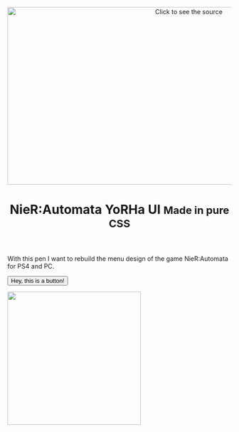 <header>
<div align="center">
<br>
<a href="https://github.com/Siponek/Siponek/blob/main/header.svg">
<img src="header.svg" width="800" height="400" alt="Click to see the source">
</a>
<br>
</div>
<div class="pattern">
<div class="container">
<div class="pattern-inner"></div>
</div>
</div>

<div class="container">
<h1>
<span>NieR:Automata YoRHa UI</span>
<small>Made in pure CSS</small>
</h1>
</div>
</header>

<main>
<div class="container">
<div class="content">
<p>
With this pen I want to rebuild the menu design of the game NieR:Automata for PS4 and PC.
</p>

<button type="button">Hey, this is a button!</button>
</div>

<div class="content">
<img src="https://basic-tutorials.de/wp-content/uploads/2016/08/NieR-Automata-Logo.jpg" width="300px">
</div>
</div>
</main>

<div class="pattern">
<div class="container">
<div class="pattern-inner"></div>
</div>
</div>
